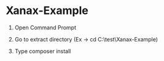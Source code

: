 # Xanax-Example

1. Open Command Prompt

2. Go to extract directory (Ex -> cd C:\test\Xanax-Example)

3. Type composer install
